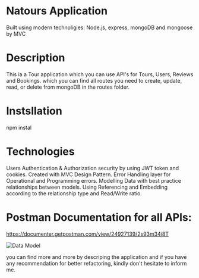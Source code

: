 # Natours Application

Built using modern technoligies: Node.js, express, mongoDB and mongoose by MVC

# Description

This ia a Tour application which you can use API's for Tours, Users, Reviews and Bookings.
which you can find all routes you need to create, update, read, or delete from mongoDB in the routes folder.

# Instsllation

npm instal

# Technologies

Users Authentication & Authorization security by using JWT token and cookies.
Created with MVC Design Pattern.
Error Handling layer for Operational and Programming errors.
Modelling Data with best practice relationships between models.
Using Referencing and Embedding according to the relationship type and Read/Write ratio.

# Postman Documentation for all APIs:
  https://documenter.getpostman.com/view/24927139/2s93m34j8T

![Data Model](https://github.com/AhmedEliwa95/Tours-Application/assets/111222351/346ba376-4f48-48c5-bf14-2683a514c188)


you can find more and more by descriping the application and if you have any recommendation for better refactoring, kindly don't hesitate to inform me.
